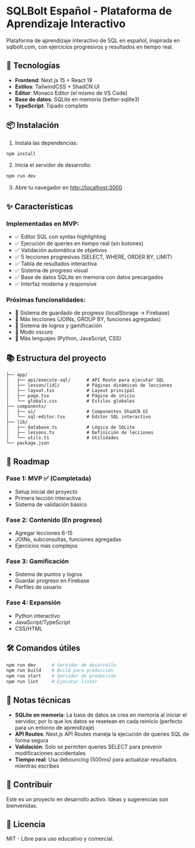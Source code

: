 # SQLBolt Español - Plataforma de Aprendizaje Interactivo

Plataforma de aprendizaje interactivo de SQL en español, inspirada en sqlbolt.com, con ejercicios progresivos y resultados en tiempo real.

## 🚀 Tecnologías

- **Frontend**: Next.js 15 + React 19
- **Estilos**: TailwindCSS + ShadCN UI
- **Editor**: Monaco Editor (el mismo de VS Code)
- **Base de datos**: SQLite en memoria (better-sqlite3)
- **TypeScript**: Tipado completo

## 📦 Instalación

1. Instala las dependencias:
```bash
npm install
```

2. Inicia el servidor de desarrollo:
```bash
npm run dev
```

3. Abre tu navegador en [http://localhost:3000](http://localhost:3000)

## ✨ Características

### Implementadas en MVP:
- ✅ Editor SQL con syntax highlighting
- ✅ Ejecución de queries en tiempo real (sin botones)
- ✅ Validación automática de objetivos
- ✅ 5 lecciones progresivas (SELECT, WHERE, ORDER BY, LIMIT)
- ✅ Tabla de resultados interactiva
- ✅ Sistema de progreso visual
- ✅ Base de datos SQLite en memoria con datos precargados
- ✅ Interfaz moderna y responsive

### Próximas funcionalidades:
- 🔲 Sistema de guardado de progreso (localStorage → Firebase)
- 🔲 Más lecciones (JOINs, GROUP BY, funciones agregadas)
- 🔲 Sistema de logros y gamificación
- 🔲 Modo oscuro
- 🔲 Más lenguajes (Python, JavaScript, CSS)

## 📚 Estructura del proyecto

```
├── app/
│   ├── api/execute-sql/      # API Route para ejecutar SQL
│   ├── lesson/[id]/          # Páginas dinámicas de lecciones
│   ├── layout.tsx            # Layout principal
│   ├── page.tsx              # Página de inicio
│   └── globals.css           # Estilos globales
├── components/
│   ├── ui/                   # Componentes ShadCN UI
│   └── sql-editor.tsx        # Editor SQL interactivo
├── lib/
│   ├── database.ts           # Lógica de SQLite
│   ├── lessons.ts            # Definición de lecciones
│   └── utils.ts              # Utilidades
└── package.json
```

## 🎯 Roadmap

### Fase 1: MVP ✅ (Completada)
- Setup inicial del proyecto
- Primera lección interactiva
- Sistema de validación básico

### Fase 2: Contenido (En progreso)
- Agregar lecciones 6-15
- JOINs, subconsultas, funciones agregadas
- Ejercicios más complejos

### Fase 3: Gamificación
- Sistema de puntos y logros
- Guardar progreso en Firebase
- Perfiles de usuario

### Fase 4: Expansión
- Python interactivo
- JavaScript/TypeScript
- CSS/HTML

## 🛠️ Comandos útiles

```bash
npm run dev      # Servidor de desarrollo
npm run build    # Build para producción
npm run start    # Servidor de producción
npm run lint     # Ejecutar linter
```

## 📝 Notas técnicas

- **SQLite en memoria**: La base de datos se crea en memoria al iniciar el servidor, por lo que los datos se resetean en cada reinicio (perfecto para un entorno de aprendizaje)
- **API Routes**: Next.js API Routes maneja la ejecución de queries SQL de forma segura
- **Validación**: Solo se permiten queries SELECT para prevenir modificaciones accidentales
- **Tiempo real**: Usa debouncing (500ms) para actualizar resultados mientras escribes

## 🤝 Contribuir

Este es un proyecto en desarrollo activo. Ideas y sugerencias son bienvenidas.

## 📄 Licencia

MIT - Libre para uso educativo y comercial.

